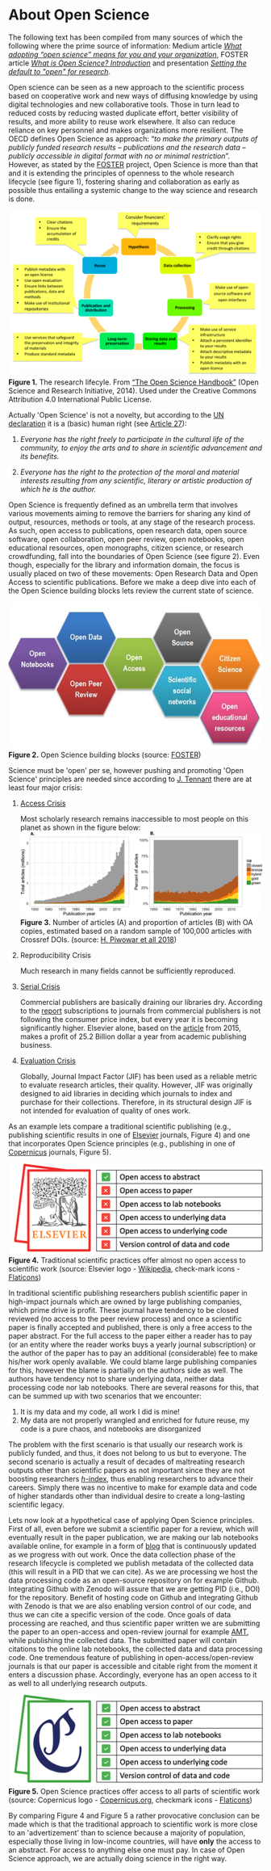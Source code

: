 # About Open Science
The following text has been compiled from many sources of which the following where the prime source of information:  Medium article [*What adopting “open science” means for you and your organization*](https://medium.com/@andyclifton_personal/so-you-want-to-implement-open-science-in-an-organisation-d392c2edeb06), FOSTER article [*What is Open Science? Introduction*](https://www.fosteropenscience.eu/node/1420) and presentation [*Setting the default to "open" for research*](https://www.en.inside.aau.dk/Events/Event/talk-on-open-science-by-dr.-jon-tennant--setting-the-default-to--open--for-research.cid427260).

Open science can be seen as a new approach to the scientific process based on cooperative work and new ways of diffusing knowledge by using digital technologies and new collaborative tools. Those in turn lead to reduced costs by reducing wasted duplicate effort, better visibility of results, and more ability to reuse work elsewhere. It also can reduce reliance on key personnel and makes organizations more resilient. The OECD defines Open Science as approach:  “*to make the primary outputs of publicly funded research results – publications and the research data – publicly accessible in digital format with no or minimal restriction*”. However, as stated by the [FOSTER](https://www.fosteropenscience.eu/node/1420) project, Open Science is more than that and it is extending the principles of openness to the whole research lifecycle (see figure 1), fostering sharing and collaboration as early as possible thus entailing a systemic change to the way science and research is done.

![Research lifecyle](./img/ResearchLifecycle_foster.png)
**Figure 1.** The research lifecyle. From [“The Open Science Handbook”](https://www.fosteropenscience.eu/sites/default/files/pdf/3986.pdf) (Open Science and Research Initiative, 2014). Used under the Creative Commons Attribution 4.0 International Public License.

Actually 'Open Science' is not a novelty, but according to the [UN declaration](https://www.un.org/en/universal-declaration-human-rights/) it is a (basic) human right (see [Article 27](https://www.un.org/en/universal-declaration-human-rights/)):

1. *Everyone has the right freely to participate in the cultural life of the community, to enjoy the arts and to share in scientific advancement and its benefits.*

2. *Everyone has the right to the protection of the moral and material interests resulting from any scientific, literary or artistic production of which he is the author.*

Open Science is frequently defined as an umbrella term that involves various movements aiming to remove the barriers for sharing any kind of output, resources, methods or tools, at any stage of the research process. As such, open access to publications, open research data, open source software, open collaboration, open peer review, open notebooks, open educational resources, open monographs, citizen science, or research crowdfunding, fall into the boundaries of Open Science (see figure 2). Even though, especially for the library and information domain, the focus is usually placed on two of these movements: Open Research Data and Open Access to scientific publications. Before we make a deep dive into each of the Open Science building blocks lets review the current state of science.

![Research lifecyle](./img/os_building_blocks.png)<br>
**Figure 2.** Open Science building blocks (source: [FOSTER](https://www.fosteropenscience.eu/node/1420))

Science must be 'open' per se, however pushing and promoting 'Open Science' principles are needed since according to [J. Tennant](https://www.en.inside.aau.dk/Events/Event/talk-on-open-science-by-dr.-jon-tennant--setting-the-default-to--open--for-research.cid427260) there are at least four major crisis:

1. [Access Crisis](https://peerj.com/articles/4375/)

    Most scholarly research remains inaccessible to most people on this planet as shown in the figure below:
    ![Research lifecyle](./img/access_crisis.png)<br>
    **Figure 3.** Number of articles (A) and proportion of articles (B) with OA copies, estimated based on a random sample of 100,000 articles with Crossref DOIs. (source: [H. Piwowar et all 2018​](https://peerj.com/articles/4375/))



2. Reproducibility Crisis

    Much research in many fields cannot be sufficiently reproduced.

3. [Serial Crisis](https://publications.parliament.uk/pa/cm201314/cmselect/cmbis/99/9905.htm)

    Commercial publishers are basically draining our libraries dry. According to the [report](https://publications.parliament.uk/pa/cm201314/cmselect/cmbis/99/9905.htm) subscriptions to journals from commercial publishers is not following the consumer price index, but every year it is becoming significantly higher. Elsevier alone, based on the [article](https://medium.com/@jasonschmitt/can-t-disrupt-this-elsevier-and-the-25-2-billion-dollar-a-year-academic-publishing-business-aa3b9618d40a#.py4oxxqyc) from 2015, makes a profit of 25.2 Billion dollar a year from academic publishing business.

4. [Evaluation Crisis](https://www.ncbi.nlm.nih.gov/pmc/articles/PMC6668985/)

    Globally, Journal Impact Factor (JIF) has been used as a reliable metric to evaluate research articles, their quality. However, JIF was originally designed to aid libraries in deciding which journals to index and purchase for their collections. Therefore, in its structural design JIF is not intended for evaluation of quality of ones work.

As an example lets compare a traditional scientific publishing (e.g., publishing scientific results in one of [Elsevier](https://www.elsevier.com/) journals, Figure 4) and one that incorporates Open Science principles (e.g., publishing in one of [Copernicus](https://publications.copernicus.org/open-access_journals/open_access_journals_a_z.html) journals, Figure 5).

![Traditional scientific publishing practices](./img/no_os.png)<br>
**Figure 4.** Traditional scientific practices offer almost no open access to scientific work (source: Elsevier logo - [Wikipedia](https://en.wikipedia.org/wiki/File:Elsevier_logo_2019.svg), check-mark icons - [Flaticons](https://www.flaticon.com/))

In traditional scientific publishing researchers publish scientific paper in high-impact journals which are owned by large publishing companies, which prime drive is profit. These journal have tendency to be closed reviewed (no access to the peer review process) and once a scientific paper is finally accepted and published, there is only a free access to the paper abstract. For the full access to the paper either a reader has to pay (or an entity where the reader works buys a yearly journal subscription) or the author of the paper has to pay an additional (considerable) fee to make his/her work openly available. We could blame large publishing companies for this, however the blame is partially on the authors side as well. The authors have tendency not to share underlying data, neither data processing code nor lab notebooks. There are several reasons for this, that can be summed up with two scenarios that we encounter:

1. It is my data and my code, all work I did is mine!
2. My data are not properly wrangled and enriched for future reuse, my code is a pure chaos, and notebooks are disorganized

The problem with the first scenario is that usually our research work is publicly funded, and thus, it does not belong to us but to everyone. The second scenario is actually a result of decades of maltreating  research outputs other than scientific papers as not important since they are not boosting researchers [*h*-index](https://en.wikipedia.org/wiki/H-index), thus enabling researchers to advance their careers. Simply there was no incentive to make for example data and code of higher standards other than individual desire to create a long-lasting scientific legacy.

Lets now look at a hypothetical case of applying Open Science principles. First of all, even before we submit a scientific paper for a review, which will eventually result in the paper publication, we are making our lab notebooks available online, for example in a form of [blog](https://perdigao-2015.tumblr.com/) that is continuously updated as we progress with out work. Once the data collection phase of the research lifecycle is completed we publish metadata of the collected data (this will result in a PID that we can cite). As we are processing we host the data processing code as an open-source repository on for example Github. Integrating Github with Zenodo will assure that we are getting PID (i.e., DOI) for the repository. Benefit of hosting code on Github and integrating Github with Zenodo is that we are also enabling version control of our code, and thus we can cite a specific version of the code. Once goals of data processing are reached, and thus scientific paper written we are submitting the paper to an open-access and open-review journal for example [AMT](https://www.atmospheric-measurement-techniques.net/index.html), while publishing the collected data. The submitted paper will contain citations to the online lab notebooks, the collected data and data processing code. One tremendous feature of publishing in  open-access/open-review journals is that our paper is accessible and citable right from the moment it enters a discussion phase. Accordingly, everyone has an open access to it as well to all underlying research outputs.

![Open Science publishing practices](./img/yes_os.png)<br>
**Figure 5.** Open Science practices offer access to all parts of scientific work (source: Copernicus logo  - [Copernicus.org](https://publications.copernicus.org/), checkmark icons - [Flaticons](https://www.flaticon.com/))

By comparing Figure 4 and Figure 5 a rather provocative conclusion can be made which is that the traditional approach to scientific work is more close to an 'advertizement'  than to science because a majority of population, especially those living in low-income countries, will have **only** the access to an abstract. For access to anything else one must pay. In case of Open Science approach, we are actually doing science in the right way.

<!-- # Open Science building blocks

## Open Notebooks

## Open Data

## Open Peer Review

## Open Access

## Open Source

## Scientific social networks

## Citizen Science

## Open educational resources -->